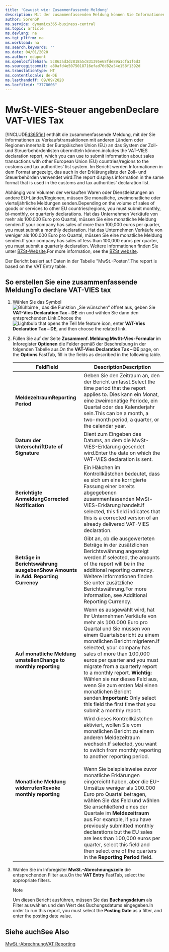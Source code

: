 ```yaml
---
title: 'Gewusst wie: Zusammenfassende Meldung'
description: Mit der zusammenfassenden Meldung können Sie Informationen zu Verkaufstransaktionen mit anderen Ländern oder Regionen innerhalb der Europäischen Union (EU) an das System der Zoll- und Steuerbehördenlisten übermitteln.
author: SorenGP
ms.service: dynamics365-business-central
ms.topic: article
ms.devlang: na
ms.tgt_pltfrm: na
ms.workload: na
ms.search.keywords: ''
ms.date: 04/01/2020
ms.author: edupont
ms.openlocfilehash: 5c863ad3d2818a5c831395e68fde89a1cfa1f6d3
ms.sourcegitcommit: a80afd4e5075018716efad76d82a54e158f1392d
ms.translationtype: HT
ms.contentlocale: de-DE
ms.lasthandoff: 09/09/2020
ms.locfileid: "3778606"
---
```

# <a name="declare-vat-vies-tax"></a><span data-ttu-id="6dfc1-103">MwSt-VIES-Steuer angeben</span><span class="sxs-lookup"><span data-stu-id="6dfc1-103">Declare VAT-VIES Tax</span></span>
[!INCLUDE[d365fin](../../includes/d365fin_md.md)] <span data-ttu-id="6dfc1-104">enthält die zusammenfassende Meldung, mit der Sie Informationen zu Verkaufstransaktionen mit anderen Ländern oder Regionen innerhalb der Europäischen Union (EU) an das System der Zoll- und Steuerbehördenlisten übermitteln können.</span><span class="sxs-lookup"><span data-stu-id="6dfc1-104">includes the VAT-VIES declaration report, which you can use to submit information about sales transactions with other European Union (EU) countries/regions to the customs and tax authorities' list system.</span></span> <span data-ttu-id="6dfc1-105">Im Bericht werden Informationen in dem Format angezeigt, das auch in der Erklärungsliste der Zoll- und Steuerbehörden verwendet wird.</span><span class="sxs-lookup"><span data-stu-id="6dfc1-105">The report displays information in the same format that is used in the customs and tax authorities' declaration list.</span></span>  

<span data-ttu-id="6dfc1-106">Abhängig vom Volumen der verkauften Waren oder Dienstleistungen an andere EU-Länder/Regionen, müssen Sie monatliche, zweimonatliche oder vierteljährliche Meldungen senden.</span><span class="sxs-lookup"><span data-stu-id="6dfc1-106">Depending on the volume of sales of goods or services to other EU countries/regions, you must submit monthly, bi-monthly, or quarterly declarations.</span></span> <span data-ttu-id="6dfc1-107">Hat das Unternehmen Verkäufe von mehr als 100.000 Euro pro Quartal, müssen Sie eine monatliche Meldung senden.</span><span class="sxs-lookup"><span data-stu-id="6dfc1-107">If your company has sales of more than 100,000 euros per quarter, you must submit a monthly declaration.</span></span> <span data-ttu-id="6dfc1-108">Hat das Unternehmen Verkäufe von weniger als 100.000 Euro pro Quartal, müssen Sie eine monatliche Meldung senden.</span><span class="sxs-lookup"><span data-stu-id="6dfc1-108">If your company has sales of less than 100,000 euros per quarter, you must submit a quarterly declaration.</span></span> <span data-ttu-id="6dfc1-109">Weitere Informationen finden Sie unter [BZSt-Website](https://go.microsoft.com/fwlink/?LinkId=204368).</span><span class="sxs-lookup"><span data-stu-id="6dfc1-109">For more information, see the [BZSt website](https://go.microsoft.com/fwlink/?LinkId=204368).</span></span>  

<span data-ttu-id="6dfc1-110">Der Bericht basiert auf Daten in der Tabelle "MwSt.-Posten".</span><span class="sxs-lookup"><span data-stu-id="6dfc1-110">The report is based on the VAT Entry table.</span></span>  

## <a name="to-declare-vat-vies-tax"></a><span data-ttu-id="6dfc1-111">So erstellen Sie eine zusammenfassende Meldung</span><span class="sxs-lookup"><span data-stu-id="6dfc1-111">To declare VAT-VIES tax</span></span>  

1.  <span data-ttu-id="6dfc1-112">Wählen Sie das Symbol ![Glühbirne , das die Funktion „Sie wünschen“ öffnet](../../media/ui-search/search_small.png "Sagen Sie mir, was Sie tun wollen") aus, geben Sie **VAT-Vies Declaration Tax – DE** ein und wählen Sie dann den entsprechenden Link.</span><span class="sxs-lookup"><span data-stu-id="6dfc1-112">Choose the ![Lightbulb that opens the Tell Me feature](../../media/ui-search/search_small.png "Tell me what you want to do") icon, enter **VAT-Vies Declaration Tax – DE**, and then choose the related link.</span></span>  
2.  <span data-ttu-id="6dfc1-113">Füllen Sie auf der Seite **Zusammenf. Meldung MwSt-Vies-Formular** im Inforegister **Optionen** die Felder gemäß der Beschreibung in der folgenden Tabelle aus.</span><span class="sxs-lookup"><span data-stu-id="6dfc1-113">On the **VAT-Vies Declaration Tax – DE** page, on the **Options** FastTab, fill in the fields as described in the following table.</span></span>  

    |<span data-ttu-id="6dfc1-114">Feld</span><span class="sxs-lookup"><span data-stu-id="6dfc1-114">Field</span></span>|<span data-ttu-id="6dfc1-115">Description</span><span class="sxs-lookup"><span data-stu-id="6dfc1-115">Description</span></span>|  
    |---------------------------------|---------------------------------------|  
    |<span data-ttu-id="6dfc1-116">**Meldezeitraum**</span><span class="sxs-lookup"><span data-stu-id="6dfc1-116">**Reporting Period**</span></span>|<span data-ttu-id="6dfc1-117">Geben Sie den Zeitraum an, den der Bericht umfasst.</span><span class="sxs-lookup"><span data-stu-id="6dfc1-117">Select the time period that the report applies to.</span></span> <span data-ttu-id="6dfc1-118">Dies kann ein Monat, eine zweimonatige Periode, ein Quartal oder das Kalenderjahr sein.</span><span class="sxs-lookup"><span data-stu-id="6dfc1-118">This can be a month, a two-month period, a quarter, or the calendar year.</span></span>|  
    |<span data-ttu-id="6dfc1-119">**Datum der Unterschrift**</span><span class="sxs-lookup"><span data-stu-id="6dfc1-119">**Date of Signature**</span></span>|<span data-ttu-id="6dfc1-120">Dient zum Eingeben des Datums, an dem die MwSt-VIES-Erklärung gesendet wird.</span><span class="sxs-lookup"><span data-stu-id="6dfc1-120">Enter the date on which the VAT-VIES declaration is sent.</span></span>|  
    |<span data-ttu-id="6dfc1-121">**Berichtigte Anmeldung**</span><span class="sxs-lookup"><span data-stu-id="6dfc1-121">**Corrected Notification**</span></span>|<span data-ttu-id="6dfc1-122">Ein Häkchen im Kontrollkästchen bedeutet, dass es sich um eine korrigierte Fassung einer bereits abgegebenen zusammenfassenden MwSt-VIES-Erklärung handelt.</span><span class="sxs-lookup"><span data-stu-id="6dfc1-122">If selected, this field indicates that this is a corrected version of an already delivered VAT-VIES declaration.</span></span>|  
    |<span data-ttu-id="6dfc1-123">**Beträge in Berichtswährung ausgeben**</span><span class="sxs-lookup"><span data-stu-id="6dfc1-123">**Show Amounts in Add. Reporting Currency**</span></span>|<span data-ttu-id="6dfc1-124">Gibt an, ob die ausgewerteten Beträge in der zusätzlichen Berichtswährung angezeigt werden.</span><span class="sxs-lookup"><span data-stu-id="6dfc1-124">If selected, the amounts of the report will be in the additional reporting currency.</span></span> <span data-ttu-id="6dfc1-125">Weitere Informationen finden Sie unter zusätzliche Berichtswährung.</span><span class="sxs-lookup"><span data-stu-id="6dfc1-125">For more information, see Additional Reporting Currency.</span></span>|  
    |<span data-ttu-id="6dfc1-126">**Auf monatliche Meldung umstellen**</span><span class="sxs-lookup"><span data-stu-id="6dfc1-126">**Change to monthly reporting**</span></span>|<span data-ttu-id="6dfc1-127">Wenn es ausgewählt wird, hat Ihr Unternehmen Verkäufe von mehr als 100.000 Euro pro Quartal und Sie müssen von einem Quartalsbericht zu einem monatlichen Bericht migrieren.</span><span class="sxs-lookup"><span data-stu-id="6dfc1-127">If selected, your company has sales of more than 100,000 euros per quarter and you must migrate from a quarterly report to a monthly report.</span></span> <span data-ttu-id="6dfc1-128">**Wichtig:** Wählen sie nur dieses Feld aus, wenn Sie zum ersten Mal einen monatlichen Bericht senden.</span><span class="sxs-lookup"><span data-stu-id="6dfc1-128">**Important:**  Only select this field the first time that you submit a monthly report.</span></span>|  
    |<span data-ttu-id="6dfc1-129">**Monatliche Meldung widerrufen**</span><span class="sxs-lookup"><span data-stu-id="6dfc1-129">**Revoke monthly reporting**</span></span>|<span data-ttu-id="6dfc1-130">Wird dieses Kontrollkästchen aktiviert, wollen Sie vom monatlichen Bericht zu einem anderen Meldezeitraum wechseln.</span><span class="sxs-lookup"><span data-stu-id="6dfc1-130">If selected, you want to switch from monthly reporting to another reporting period.</span></span><br /><br /> <span data-ttu-id="6dfc1-131">Wenn Sie beispielsweise zuvor monatliche Erklärungen eingereicht haben, aber die EU-Umsätze weniger als 100.000 Euro pro Quartal betragen, wählen Sie das Feld und wählen Sie anschließend eines der Quartale im **Meldezeitraum** aus.</span><span class="sxs-lookup"><span data-stu-id="6dfc1-131">For example, if you have previously submitted monthly declarations but the EU sales are less than 100,000 euros per quarter, select this field and then select one of the quarters in the **Reporting Period** field.</span></span>|  

3.  <span data-ttu-id="6dfc1-132">Wählen Sie im Inforegister **MwSt.-Abrechnungszeile** die entsprechenden Filter aus.</span><span class="sxs-lookup"><span data-stu-id="6dfc1-132">On the **VAT Entry** FastTab, select the appropriate filters.</span></span>  

    > [!NOTE]  
    >  <span data-ttu-id="6dfc1-133">Um diesen Bericht ausführen, müssen Sie das **Buchungsdatum** als Filter auswählen und den Wert des Buchungsdatums eingegeben.</span><span class="sxs-lookup"><span data-stu-id="6dfc1-133">In order to run this report, you must select the **Posting Date** as a filter, and enter the posting date value.</span></span>  

## <a name="see-also"></a><span data-ttu-id="6dfc1-134">Siehe auch</span><span class="sxs-lookup"><span data-stu-id="6dfc1-134">See Also</span></span>  
[<span data-ttu-id="6dfc1-135">MwSt.-Abrechnung</span><span class="sxs-lookup"><span data-stu-id="6dfc1-135">VAT Reporting</span></span>](vat-reporting.md)

